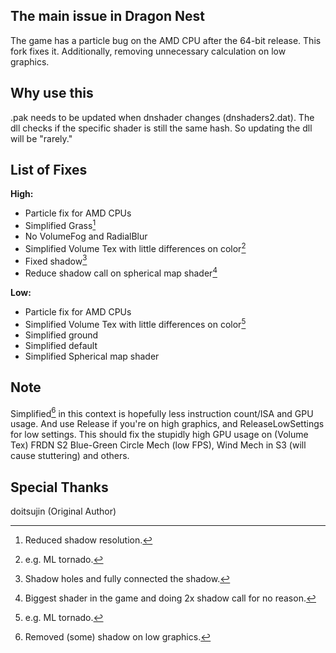 ## The main issue in Dragon Nest
The game has a particle bug on the AMD CPU after the 64-bit release. This fork fixes it. Additionally, removing unnecessary calculation on low graphics.

## Why use this
.pak needs to be updated when dnshader changes (dnshaders2.dat). The dll checks if the specific shader is still the same hash. So updating the dll will be "rarely."

## List of Fixes
**High:**
- Particle fix for AMD CPUs
- Simplified Grass[^1]
- No VolumeFog and RadialBlur
- Simplified Volume Tex with little differences on color[^2]
- Fixed shadow[^3]
- Reduce shadow call on spherical map shader[^4] 

**Low:**
- Particle fix for AMD CPUs
- Simplified Volume Tex with little differences on color[^2]
- Simplified ground
- Simplified default
- Simplified Spherical map shader

## Note
Simplified[^5] in this context is hopefully less instruction count/ISA and GPU usage. And use Release if you're on high graphics, and ReleaseLowSettings for low settings. This should fix the stupidly high GPU usage on (Volume Tex) FRDN S2 Blue-Green Circle Mech (low FPS), Wind Mech in S3 (will cause stuttering) and others.

## Special Thanks
doitsujin (Original Author)

[^1]: Reduced shadow resolution.
[^2]: e.g. ML tornado.
[^3]: Shadow holes and fully connected the shadow.
[^4]: Biggest shader in the game and doing 2x shadow call for no reason.
[^5]: Removed (some) shadow on low graphics.